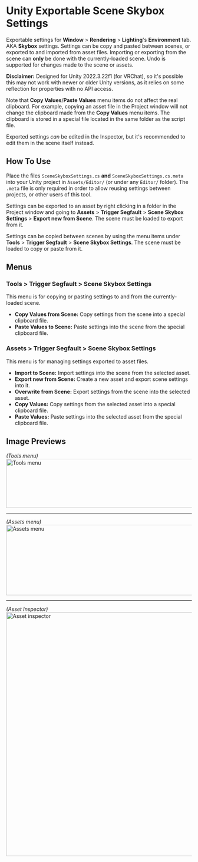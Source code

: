 # Unity Exportable Scene Skybox Settings
Exportable settings for **Window** &gt; **Rendering** &gt; **Lighting**'s **Environment** tab. AKA **Skybox** settings. Settings can be copy and pasted between scenes, or exported to and imported from asset files. Importing or exporting from the scene can **only** be done with the currently-loaded scene. Undo is supported for changes made to the scene or assets.

**Disclaimer:** Designed for Unity 2022.3.22f1 (for VRChat), so it's possible this may not work with newer or older Unity versions, as it relies on some reflection for properties with no API access.

Note that **Copy Values**/**Paste Values** menu items do not affect the real clipboard. For example, copying an asset file in the Project window will not change the clipboard made from the **Copy Values** menu items. The clipboard is stored in a special file located in the same folder as the script file.

Exported settings *can* be edited in the Inspector, but it's recommended to edit them in the scene itself instead.

## How To Use
Place the files `SceneSkyboxSettings.cs` **and** `SceneSkyboxSettings.cs.meta` into your Unity project in `Assets/Editor/` (or under any `Editor/` folder). The `.meta` file is only required in order to allow reusing settings between projects, or other users of this tool.

Settings can be exported to an asset by right clicking in a folder in the Project window and going to **Assets** &gt; **Trigger Segfault** &gt; **Scene Skybox Settings** &gt; **Export new from Scene**. The scene must be loaded to export from it.

Settings can be copied between scenes by using the menu items under **Tools** &gt; **Trigger Segfault** &gt; **Scene Skybox Settings**. The scene must be loaded to copy or paste from it.

## Menus

### Tools &gt; Trigger Segfault &gt; Scene Skybox Settings
This menu is for copying or pasting settings to and from the currently-loaded scene.
* **Copy Values from Scene:** Copy settings from the scene into a special clipboard file.
* **Paste Values to Scene:** Paste settings into the scene from the special clipboard file.

### Assets &gt; Trigger Segfault &gt; Scene Skybox Settings
This menu is for managing settings exported to asset files.

* **Import to Scene:** Import settings into the scene from the selected asset.
* **Export new from Scene:** Create a new asset and export scene settings into it.
* **Overwrite from Scene:** Export settings from the scene into the selected asset.
* **Copy Values:** Copy settings from the selected asset into a special clipboard file.
* **Paste Values:** Paste settings into the selected asset from the special clipboard file.


## Image Previews

*(Tools menu)*<br>
<img width="707" height="133" alt="Tools menu" src="https://github.com/user-attachments/assets/5a24a774-747e-4076-a5d4-ae10e4a44799" />

***

*(Assets menu)*<br>
<img width="973" height="191" alt="Assets menu" src="https://github.com/user-attachments/assets/221d7081-96de-4aa1-8079-56cc7ab57714" />

***

*(Asset Inspector)*<br>
<img width="582" height="662" alt="Asset inspector" src="https://github.com/user-attachments/assets/4fc2168b-0062-4f42-bee0-7a33832adf5f" />
